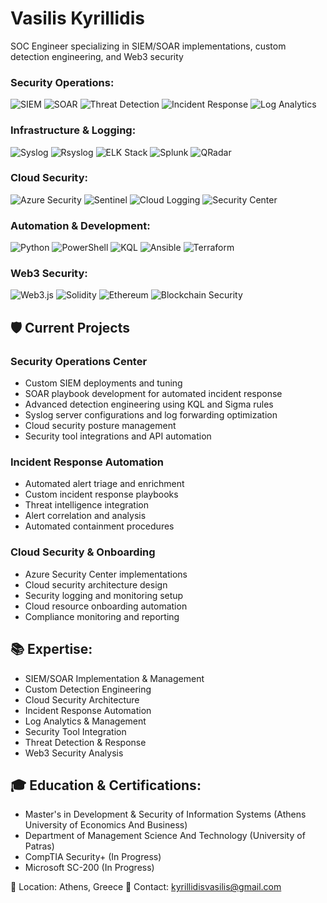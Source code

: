 # Vasilis Kyrillidis
SOC Engineer specializing in SIEM/SOAR implementations, custom detection engineering, and Web3 security

### Security Operations:
![SIEM](https://img.shields.io/badge/SIEM%20ENGINEERING-CC2927.svg?style=for-the-badge&logo=microsoft-security&logoColor=white)
![SOAR](https://img.shields.io/badge/SOAR%20AUTOMATION-2560E0.svg?style=for-the-badge&logo=azuredevops&logoColor=white)
![Threat Detection](https://img.shields.io/badge/DETECTION%20ENGINEERING-FF4088.svg?style=for-the-badge&logo=datadog&logoColor=white)
![Incident Response](https://img.shields.io/badge/INCIDENT%20RESPONSE-00A98F.svg?style=for-the-badge&logo=opsgenie&logoColor=white)
![Log Analytics](https://img.shields.io/badge/LOG%20ANALYTICS-0078D4.svg?style=for-the-badge&logo=azure-data-explorer&logoColor=white)

### Infrastructure & Logging:
![Syslog](https://img.shields.io/badge/SYSLOG%20SERVER-FCC624.svg?style=for-the-badge&logo=linux&logoColor=black)
![Rsyslog](https://img.shields.io/badge/RSYSLOG-FF7800.svg?style=for-the-badge&logo=rsyslog&logoColor=white)
![ELK Stack](https://img.shields.io/badge/ELK%20STACK-005571.svg?style=for-the-badge&logo=elastic&logoColor=white)
![Splunk](https://img.shields.io/badge/SPLUNK-000000.svg?style=for-the-badge&logo=splunk&logoColor=white)
![QRadar](https://img.shields.io/badge/QRADAR-052FAD.svg?style=for-the-badge&logo=ibm&logoColor=white)

### Cloud Security:
![Azure Security](https://img.shields.io/badge/AZURE%20SECURITY-0078D4.svg?style=for-the-badge&logo=microsoft-azure&logoColor=white)
![Sentinel](https://img.shields.io/badge/AZURE%20SENTINEL-0078D4.svg?style=for-the-badge&logo=azure-devops&logoColor=white)
![Cloud Logging](https://img.shields.io/badge/CLOUD%20LOGGING-4285F4.svg?style=for-the-badge&logo=google-cloud&logoColor=white)
![Security Center](https://img.shields.io/badge/SECURITY%20CENTER-0078D4.svg?style=for-the-badge&logo=microsoft-azure&logoColor=white)

### Automation & Development:
![Python](https://img.shields.io/badge/PYTHON-3776AB.svg?style=for-the-badge&logo=Python&logoColor=white)
![PowerShell](https://img.shields.io/badge/POWERSHELL-5391FE.svg?style=for-the-badge&logo=powershell&logoColor=white)
![KQL](https://img.shields.io/badge/KQL-00B4E2.svg?style=for-the-badge&logo=azure-data-explorer&logoColor=white)
![Ansible](https://img.shields.io/badge/ANSIBLE-EE0000.svg?style=for-the-badge&logo=ansible&logoColor=white)
![Terraform](https://img.shields.io/badge/TERRAFORM-7B42BC.svg?style=for-the-badge&logo=terraform&logoColor=white)

### Web3 Security:
![Web3.js](https://img.shields.io/badge/WEB3.JS-F16822.svg?style=for-the-badge&logo=web3.js&logoColor=white)
![Solidity](https://img.shields.io/badge/SOLIDITY-363636.svg?style=for-the-badge&logo=solidity&logoColor=white)
![Ethereum](https://img.shields.io/badge/ETHEREUM-3C3C3D.svg?style=for-the-badge&logo=ethereum&logoColor=white)
![Blockchain Security](https://img.shields.io/badge/BLOCKCHAIN%20SECURITY-121D33.svg?style=for-the-badge&logo=chainlink&logoColor=white)

## 🛡️ Current Projects

### Security Operations Center
- Custom SIEM deployments and tuning
- SOAR playbook development for automated incident response
- Advanced detection engineering using KQL and Sigma rules
- Syslog server configurations and log forwarding optimization
- Cloud security posture management
- Security tool integrations and API automation

### Incident Response Automation
- Automated alert triage and enrichment
- Custom incident response playbooks
- Threat intelligence integration
- Alert correlation and analysis
- Automated containment procedures

### Cloud Security & Onboarding
- Azure Security Center implementations
- Cloud security architecture design
- Security logging and monitoring setup
- Cloud resource onboarding automation
- Compliance monitoring and reporting

## 📚 Expertise:
- SIEM/SOAR Implementation & Management
- Custom Detection Engineering
- Cloud Security Architecture
- Incident Response Automation
- Log Analytics & Management
- Security Tool Integration
- Threat Detection & Response
- Web3 Security Analysis

## 🎓 Education & Certifications:
- Master's in Development & Security of Information Systems (Athens University of Economics And Business)
- Department of Management Science And Technology (University of Patras)
- CompTIA Security+ (In Progress)
- Microsoft SC-200 (In Progress)

📍 Location: Athens, Greece
📧 Contact: kyrillidisvasilis@gmail.com
